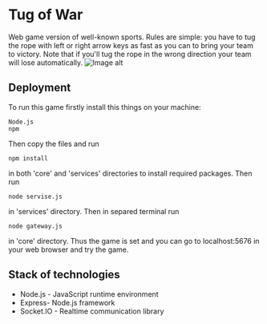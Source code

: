 ﻿# Tug of War
 
 Web game version of well-known sports. Rules are simple: you have to tug the rope with left or right arrow keys as fast as you can to bring your team to victory. Note that if you'll tug the rope in the wrong direction your team will lose automatically.
 ![Image alt](https://github.com/harukakiota/tug-of-war/blob/master/image.jpg)

## Deployment

To run this game firstly install this things on your machine:
```
Node.js
npm
```
Then copy the files and run
```
npm install
```
in both 'core' and 'services' directories to install required packages. Then run
```
node servise.js
```
in 'services' directory. Then in separed terminal run
```
node gateway.js
```
in 'core' directory. Thus the game is set and you can go to localhost:5676 in your web browser and try the game.

## Stack of technologies

* Node.js - JavaScript runtime environment
* Express- Node.js framework
* Socket.IO - Realtime communication library
